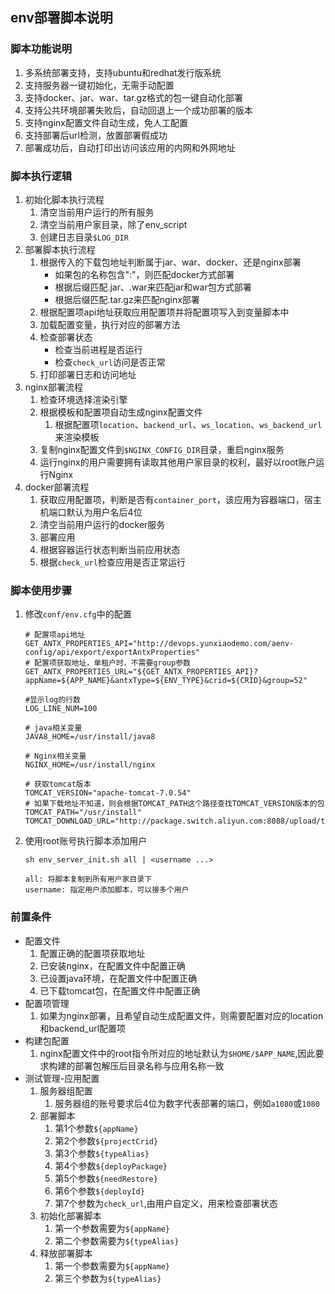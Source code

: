 ## env部署脚本说明

### 脚本功能说明
1. 多系统部署支持，支持ubuntu和redhat发行版系统
2. 支持服务器一键初始化，无需手动配置
3. 支持docker、jar、war、tar.gz格式的包一键自动化部署
4. 支持公共环境部署失败后，自动回退上一个成功部署的版本
5. 支持nginx配置文件自动生成，免人工配置
6. 支持部署后url检测，放置部署假成功
7. 部署成功后，自动打印出访问该应用的内网和外网地址


### 脚本执行逻辑
1. 初始化脚本执行流程
   1. 清空当前用户运行的所有服务
   2. 清空当前用户家目录，除了env_script
   3. 创建日志目录`$LOG_DIR`
2. 部署脚本执行流程
   1. 根据传入的下载包地址判断属于jar、war、docker、还是nginx部署
       - 如果包的名称包含":"，则匹配docker方式部署
       - 根据后缀匹配.jar、.war来匹配jar和war包方式部署
       - 根据后缀匹配.tar.gz来匹配nginx部署
   2. 根据配置项api地址获取应用配置项并将配置项写入到变量脚本中 
   3. 加载配置变量，执行对应的部署方法
   4. 检查部署状态
      - 检查当前进程是否运行
      - 检查`check_url`访问是否正常
   5. 打印部署日志和访问地址  
3. nginx部署流程
   1. 检查环境选择渲染引擎
   2. 根据模板和配置项自动生成nginx配置文件
      1. 根据配置项`location`、`backend_url`、`ws_location`、`ws_backend_url`来渲染模板
   3. 复制nginx配置文件到`$NGINX_CONFIG_DIR`目录，重启nginx服务
   4. 运行nginx的用户需要拥有读取其他用户家目录的权利，最好以root账户运行Nginx
4. docker部署流程
   1. 获取应用配置项，判断是否有`container_port`，该应用为容器端口，宿主机端口默认为用户名后4位
   2. 清空当前用户运行的docker服务
   3. 部署应用
   4. 根据容器运行状态判断当前应用状态
   5. 根据`check_url`检查应用是否正常运行

### 脚本使用步骤

1. 修改```conf/env.cfg```中的配置
    ```shell
    # 配置项api地址
    GET_ANTX_PROPERTIES_API="http://devops.yunxiaodemo.com/aenv-config/api/export/exportAntxProperties"
    # 配置项获取地址，单租户时，不需要group参数
    GET_ANTX_PROPERTIES_URL="${GET_ANTX_PROPERTIES_API}?appName=${APP_NAME}&antxType=${ENV_TYPE}&crid=${CRID}&group=52"

    #显示log的行数
    LOG_LINE_NUM=100 

    # java相关变量
    JAVA8_HOME=/usr/install/java8

    # Nginx相关变量
    NGINX_HOME=/usr/install/nginx

    # 获取tomcat版本
    TOMCAT_VERSION="apache-tomcat-7.0.54"
    # 如果下载地址不知道，则会根据TOMCAT_PATH这个路径查找TOMCAT_VERSION版本的包
    TOMCAT_PATH="/usr/install"
    TOMCAT_DOWNLOAD_URL="http://package.switch.aliyun.com:8088/upload/tools/${TOMCAT_VERSION}.zip"

   ```
2. 使用root账号执行脚本添加用户
   ```shell
   sh env_server_init.sh all | <username ...>

   all: 将脚本复制到所有用户家目录下
   username: 指定用户添加脚本，可以接多个用户

   ```

### 前置条件
  - 配置文件
     1. 配置正确的配置项获取地址 
     2. 已安装nginx，在配置文件中配置正确
     3. 已设置java环境，在配置文件中配置正确
     4. 已下载tomcat包，在配置文件中配置正确
  - 配置项管理
    1. 如果为nginx部署，且希望自动生成配置文件，则需要配置对应的location和backend_url配置项 
  - 构建包配置
     1. nginx配置文件中的root指令所对应的地址默认为`$HOME/$APP_NAME`,因此要求构建的部署包解压后目录名称与应用名称一致
  - 测试管理-应用配置
    1. 服务器组配置
       1. 服务器组的账号要求后4位为数字代表部署的端口，例如`a1080`或`1080`
    2. 部署脚本
       1. 第1个参数`${appName}`
       2. 第2个参数`${projectCrid}`
       3. 第3个参数`${typeAlias}`
       4. 第4个参数`${deployPackage}`
       5. 第5个参数`${needRestore}`
       6. 第6个参数`${deployId}`
       7. 第7个参数为`check_url`,由用户自定义，用来检查部署状态
    3. 初始化部署脚本
       1. 第一个参数需要为`${appName}`
       2. 第二个参数需要为`${typeAlias}`
    4. 释放部署脚本
       1. 第一个参数需要为`${appName}`
       2. 第三个参数为`${typeAlias}`
   